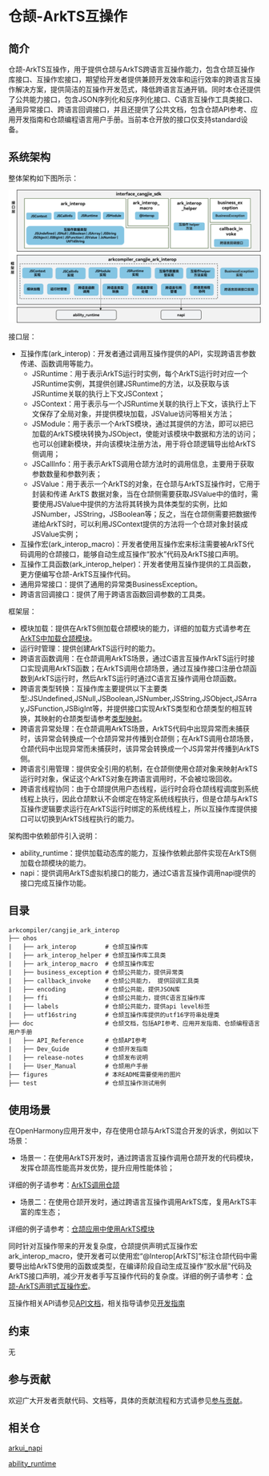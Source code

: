 # 仓颉-ArkTS互操作

## 简介

仓颉-ArkTS互操作，用于提供仓颉与ArkTS跨语言互操作能力，包含仓颉互操作库接口、互操作宏接口，期望给开发者提供兼顾开发效率和运行效率的跨语言互操作解决方案，提供简洁的互操作开发范式，降低跨语言互通开销。同时本仓还提供了公共能力接口，包含JSON序列化和反序列化接口、C语言互操作工具类接口、通用异常接口、跨语言回调接口，并且还提供了公共文档，包含仓颉API参考、应用开发指南和仓颉编程语言用户手册。当前本仓开放的接口仅支持standard设备。

## 系统架构

整体架构如下图所示：

![仓颉互操作API框架](./figures/cangjie-interop.png)

接口层：

- 互操作库(ark_interop)：开发者通过调用互操作提供的API，实现跨语言参数传递、函数调用等能力。
    - JSRuntime：用于表示ArkTS运行时实例，每个ArkTS运行时对应一个JSRuntime实例，其提供创建JSRuntime的方法，以及获取与该JSRuntime关联的执行上下文JSContext；
    - JSContext：用于表示与一个JSRuntime关联的执行上下文，该执行上下文保存了全局对象，并提供模块加载，JSValue访问等相关方法；
    - JSModule：用于表示一个ArkTS模块，通过其提供的方法，即可以把已加载的ArkTS模块转换为JSObject，使能对该模块中数据和方法的访问；也可以创建新模块，并向该模块注册方法，用于将仓颉逻辑导出给ArkTS侧调用；
    - JSCallInfo：用于表示ArkTS调用仓颉方法时的调用信息，主要用于获取参数数量和参数列表；
    - JSValue：用于表示一个ArkTS的对象，在仓颉与ArkTS互操作时，它用于封装和传递 ArkTS 数据对象，当在仓颉侧需要获取JSValue中的值时，需要使用JSValue中提供的方法将其转换为具体类型的实例，比如JSNumber，JSString，JSBoolean等；反之，当在仓颉侧需要把数据传递给ArkTS时，可以利用JSContext提供的方法将一个仓颉对象封装成JSValue实例；
- 互操作宏(ark_interop_macro)：开发者使用互操作宏来标注需要被ArkTS代码调用的仓颉接口，能够自动生成互操作“胶水”代码及ArkTS接口声明。
- 互操作工具函数(ark_interop_helper)：开发者使用互操作提供的工具函数，更方便编写仓颉-ArkTS互操作代码。
- 通用异常接口：提供了通用的异常类BusinessException。
- 跨语言回调接口：提供了用于跨语言函数回调参数的工具类。

框架层：

- 模块加载：提供在ArkTS侧加载仓颉模块的能力，详细的加载方式请参考[在ArkTS中加载仓颉模块](https://gitcode.com/openharmony-sig/arkcompiler_cangjie_ark_interop/blob/master/doc/User_Manual/source_zh_cn/FFI/cangjie-arkts/arkts_import_cangjie.md)。
- 运行时管理：提供创建ArkTS运行时的能力。
- 跨语言函数调用：在仓颉调用ArkTS场景，通过C语言互操作ArkTS运行时接口实现调用ArkTS函数；在ArkTS调用仓颉场景，通过互操作接口注册仓颉函数到ArkTS运行时，然后ArkTS运行时通过C语言互操作调用仓颉函数。
- 跨语言类型转换：互操作库主要提供以下主要类型:JSUndefined,JSNull,JSBoolean,JSNumber,JSString,JSObject,JSArray,JSFunction,JSBigInt等，并提供接口实现ArkTS类型和仓颉类型的相互转换，其映射的仓颉类型请参考[类型映射](https://gitcode.com/openharmony-sig/arkcompiler_cangjie_ark_interop/blob/master/doc/User_Manual/source_zh_cn/FFI/cangjie-arkts/interoperability_macro.md#%E7%B1%BB%E5%9E%8B%E6%98%A0%E5%B0%84)。
- 跨语言异常处理：在仓颉调用ArkTS场景，ArkTS代码中出现异常而未捕获时，该异常会转换成一个仓颉异常并传播到仓颉侧；在ArkTS调用仓颉场景，仓颉代码中出现异常而未捕获时，该异常会转换成一个JS异常并传播到ArkTS侧。
- 跨语言引用管理：提供安全引用的机制，在仓颉侧使用仓颉对象来映射ArkTS运行时对象，保证这个ArkTS对象在跨语言调用时，不会被垃圾回收。
- 跨语言线程协同：由于仓颉提供用户态线程，运行时会将仓颉线程调度到系统线程上执行，因此仓颉默认不会绑定在特定系统线程执行，但是仓颉与ArkTS互操作逻辑要求运行在ArkTS运行时绑定的系统线程上，所以互操作库提供接口可以切换到ArkTS线程执行的能力。

架构图中依赖部件引入说明：
- ability_runtime：提供加载动态库的能力，互操作依赖此部件实现在ArkTS侧加载仓颉模块的能力。
- napi：提供调用ArkTS虚拟机接口的能力，通过C语言互操作调用napi提供的接口完成互操作功能。

## 目录

```text
arkcompiler/cangjie_ark_interop
├── ohos
|   ├── ark_interop        # 仓颉互操作库
|   ├── ark_interop_helper # 仓颉互操作库工具类
|   ├── ark_interop_macro  # 仓颉互操作库宏
|   ├── business_exception # 仓颉公共能力，提供异常类
|   ├── callback_invoke    # 仓颉公共能力， 提供回调工具类
|   ├── encoding           # 仓颉公共能，提供JSON库
|   ├── ffi                # 仓颉公共能力，提供C语言互操作库
|   ├── labels             # 仓颉公共能力，提供api level标签
|   ├── utf16string        # 仓颉互操作库提供的utf16字符串处理类
├── doc                    # 仓颉文档，包括API参考、应用开发指南、仓颉编程语言用户手册
|   ├── API_Reference      # 仓颉API参考
|   ├── Dev_Guide          # 仓颉开发指南
|   ├── release-notes      # 仓颉发布说明
|   ├── User_Manual        # 仓颉用户手册
├── figures                # 本README需要使用的图片
├── test                   # 仓颉互操作测试用例
```

## 使用场景

在OpenHarmony应用开发中，存在使用仓颉与ArkTS混合开发的诉求，例如以下场景：

- 场景一：在使用ArkTS开发时，通过跨语言互操作调用仓颉开发的代码模块，发挥仓颉高性能高并发优势，提升应用性能体验；

详细的例子请参考：[ArkTS调用仓颉](https://gitcode.com/openharmony-sig/arkcompiler_cangjie_ark_interop/blob/master/doc/User_Manual/source_zh_cn/FFI/cangjie-arkts/method_of_ArkTS_calling_cangjie.md)

- 场景二：在使用仓颉开发时，通过跨语言互操作调用ArkTS库，复用ArkTS丰富的库生态；

详细的例子请参考：[仓颉应用中使用ArkTS模块](https://gitcode.com/openharmony-sig/arkcompiler_cangjie_ark_interop/blob/master/doc/User_Manual/source_zh_cn/FFI/cangjie-arkts/using_arkts_module.md)

同时针对互操作带来的开发复杂度，仓颉提供声明式互操作宏ark_interop_macro，使开发者可以使用宏“@Interop[ArkTS]”标注仓颉代码中需要导出给ArkTS使用的函数或类型，在编译阶段自动生成互操作“胶水层”代码及ArkTS接口声明，减少开发者手写互操作代码的复杂度。详细的例子请参考：[仓颉-ArkTS声明式互操作宏](https://gitcode.com/openharmony-sig/arkcompiler_cangjie_ark_interop/blob/master/doc/User_Manual/source_zh_cn/FFI/cangjie-arkts/interoperability_macro.md)。

互操作相关API请参见[API文档](https://gitcode.com/openharmony-sig/arkcompiler_cangjie_ark_interop/blob/master/doc/API_Reference/source_zh_cn/arkinterop/cj-apis-ark_interop.md)，相关指导请参见[开发指南](https://gitcode.com/openharmony-sig/arkcompiler_cangjie_ark_interop/blob/master/doc/Dev_Guide/summary_cjnative_ohos.md)

## 约束

无

## 参与贡献

欢迎广大开发者贡献代码、文档等，具体的贡献流程和方式请参见[参与贡献](https://gitcode.com/openharmony/docs/blob/master/zh-cn/contribute/%E5%8F%82%E4%B8%8E%E8%B4%A1%E7%8C%AE.md)。

## 相关仓

[arkui_napi](https://gitcode.com/openharmony/arkui_napi)

[ability_runtime](https://gitcode.com/openharmony/ability_ability_runtime)
